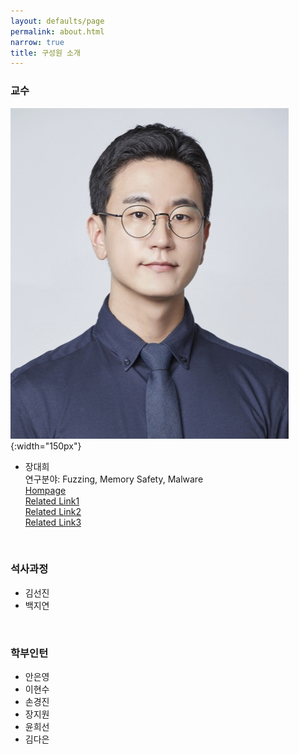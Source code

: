 ```yaml
---
layout: defaults/page
permalink: about.html
narrow: true
title: 구성원 소개
---
```


### 교수
![](./profile.jpg){:width="150px"}<br>
- 장대희<br>
연구분야: Fuzzing, Memory Safety, Malware<br>
<a href='https://daehee87.github.io/'>Hompage<a><br>
<a href='https://gsis.kaist.ac.kr/blog/gsis-%ec%a1%b8%ec%97%85%ec%83%9d-%ec%9d%b8%ed%84%b0%eb%b7%b0-%ed%95%b4%ec%bb%a4-%ec%9e%a5%eb%8c%80%ed%9d%ac-%ea%b5%90%ec%88%98%eb%8b%98%ec%9d%84-%eb%a7%8c%eb%82%98%eb%8b%a4/'>Related Link1</a><br> <a href='https://news.kaist.ac.kr/news/html/news/?mode=V&mng_no=2285&skey=keyword&sval=%EA%B5%AD%EA%B0%80%EC%A0%95%EB%B3%B4%EC%9B%90&list_s_date=&list_e_date=&GotoPage=1'>Related Link2<a><br> <a href='https://zdnet.co.kr/view/?no=20161223171127&re=R_20170327142722'>Related Link3</a><br>

<br>

### 석사과정
- 김선진
- 백지연

<br>

### 학부인턴
- 안은영
- 이현수
- 손경진
- 장지원
- 윤희선
- 김다은

